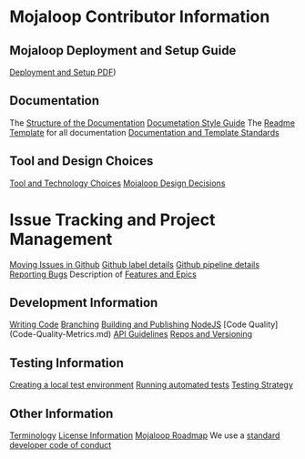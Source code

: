 # Mojaloop Contributor Information

## Mojaloop Deployment and Setup Guide
[Deployment and Setup PDF](https://github.com/mojaloop/docs/blob/develop/WorkShops/Presentations/Mojaloop_Phase2_Wrap-up_Deployment-Day3_V2.0-published.pdf))

## Documentation
The [Structure of the Documentation](Structure-of-the-Documentation.md)
[Documetation Style Guide](Documentation-Style-Guide.md)
The [Readme Template](README-Template.md) for all documentation
[Documentation and Template Standards](Documentation-and-Template-Standards.md)

## Tool and Design Choices
[Tool and Technology Choices](https://github.com/mojaloop/mojaloop/blob/master/contribute/Tools-technology-and-process-choices.md)
[Mojaloop Design Decisions](Decision-Items.md)

# Issue Tracking and Project Management
[Moving Issues in Github](Moving-issues-from-docs-to-another-repo.md)
[Github label details](GitHub-Labels.md)
[Github pipeline details](pipeline.md)
[Reporting Bugs](Reporting-Bugs.md)
Description of [Features and Epics](Scenarios-and-Epics.md)

## Development Information
[Writing Code](Writing-Code.md)
[Branching](branching-Strategy.md)
[Building and Publishing NodeJS](Build-and-Publish-NodeJS.md)
[Code Quality] (Code-Quality-Metrics.md)
[API Guidelines](Pragmatic-REST-Guidelines.md)
[Repos and Versioning](Repos-and-versioning.md)

## Testing Information
[Creating a local test environment](https://github.com/mojaloop/interop-devops/blob/master/README.md)
[Running automated tests](https://github.com/mojaloop/Docs#system-wide-testing)
[Testing Strategy](Testing-strategy.md)

## Other Information
[Terminology](terminology.md)
[License Information](License.md)
[Mojaloop Roadmap](roadmap.md)
We use a [standard developer code of conduct](https://www.contributor-covenant.org/version/1/4/code-of-conduct.html)



